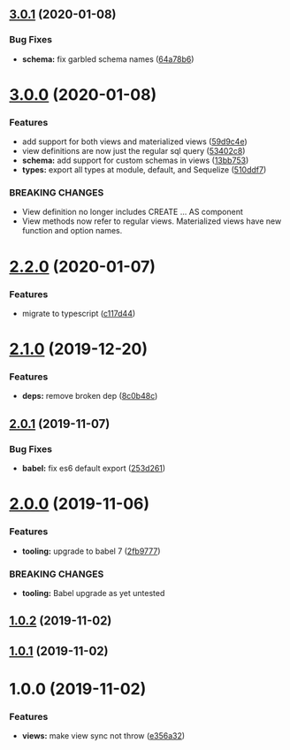 ## [3.0.1](https://github.com/sugarandmagic/sequelize-mv-support/compare/v3.0.0...v3.0.1) (2020-01-08)


### Bug Fixes

* **schema:** fix garbled schema names ([64a78b6](https://github.com/sugarandmagic/sequelize-mv-support/commit/64a78b60895cbfd375864067db27add9a1878b0b))

# [3.0.0](https://github.com/sugarandmagic/sequelize-mv-support/compare/v2.2.0...v3.0.0) (2020-01-08)


### Features

* add support for both views and materialized views ([59d9c4e](https://github.com/sugarandmagic/sequelize-mv-support/commit/59d9c4eabdd87e9a22000bbc1fe10bf7a1c0d6ae))
* view definitions are now just the regular sql query ([53402c8](https://github.com/sugarandmagic/sequelize-mv-support/commit/53402c8d591c5a9404f74ed9b61bd43c85f8a78d))
* **schema:** add support for custom schemas in views ([13bb753](https://github.com/sugarandmagic/sequelize-mv-support/commit/13bb753a4fa7281e5f30992f30f547e3b23e84f2))
* **types:** export all types at module, default, and Sequelize ([510ddf7](https://github.com/sugarandmagic/sequelize-mv-support/commit/510ddf7bf1ca774b68d158cadfd84f06a9fa5f65))


### BREAKING CHANGES

* View definition no longer includes CREATE ... AS component
* View methods now refer to regular views. Materialized views have new function and
option names.

# [2.2.0](https://github.com/sugarandmagic/sequelize-mv-support/compare/v2.1.0...v2.2.0) (2020-01-07)


### Features

* migrate to typescript ([c117d44](https://github.com/sugarandmagic/sequelize-mv-support/commit/c117d444f6b20da124249a3c8aa41a8fb87921bc))

# [2.1.0](https://github.com/sugarandmagic/sequelize-mv-support/compare/v2.0.1...v2.1.0) (2019-12-20)


### Features

* **deps:** remove broken dep ([8c0b48c](https://github.com/sugarandmagic/sequelize-mv-support/commit/8c0b48cda8f0c94e876303b492e7cd2d3c3f2c42))

## [2.0.1](https://github.com/sugarandmagic/sequelize-mv-support/compare/v2.0.0...v2.0.1) (2019-11-07)


### Bug Fixes

* **babel:** fix es6 default export ([253d261](https://github.com/sugarandmagic/sequelize-mv-support/commit/253d261eef15d5eafe668268c6be5c1aee9dd02a))

# [2.0.0](https://github.com/sugarandmagic/sequelize-mv-support/compare/v1.0.2...v2.0.0) (2019-11-06)


### Features

* **tooling:** upgrade to babel 7 ([2fb9777](https://github.com/sugarandmagic/sequelize-mv-support/commit/2fb97774462d11347930ffdfb1a7220a1023bba9))


### BREAKING CHANGES

* **tooling:** Babel upgrade as yet untested

## [1.0.2](https://github.com/sugarandmagic/sequelize-mv-support/compare/v1.0.1...v1.0.2) (2019-11-02)

## [1.0.1](https://github.com/sugarandmagic/sequelize-mv-support/compare/v1.0.0...v1.0.1) (2019-11-02)

# 1.0.0 (2019-11-02)


### Features

* **views:** make view sync not throw ([e356a32](https://github.com/sugarandmagic/sequelize-mv-support/commit/e356a3281c861f8e7716d2e3846c9c0572bf3c1e))
